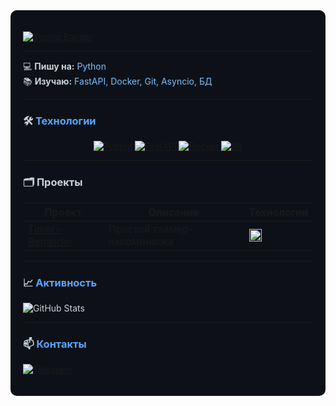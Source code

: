 <div style="background-color: #0d1117; color: #c9d1d9; padding: 20px; border-radius: 10px;">

[![Typing Banner](https://readme-typing-svg.herokuapp.com?font=Fira+Code&size=25&duration=3000&color=58a6ff¢er=true&vCenter=true&width=1000&lines=Привет+👋)](https://git.io/typing-svg)

---
💻 **Пишу на:** <span style="color: #79c0ff">Python</span>  
📚 **Изучаю:** <span style="color: #79c0ff">FastAPI, Docker, Git, Asyncio, БД</span>

---

### 🛠️ <span style="color: #58a6ff">Технологии</span>
<p align="center">
  <a href="https://www.python.org" target="_blank"><img src="https://skillicons.dev/icons?i=python" title="Python" alt="Python"></a>
  <a href="https://fastapi.tiangolo.com" target="_blank"><img src="https://skillicons.dev/icons?i=fastapi" title="FastAPI" alt="FastAPI"></a>
  <a href="https://www.docker.com" target="_blank"><img src="https://skillicons.dev/icons?i=docker" title="Docker" alt="Docker"></a>
  <a href="https://git-scm.com" target="_blank"><img src="https://skillicons.dev/icons?i=git" title="Git" alt="Git"></a>
</p>

---

### 🗂️ Проекты
| Проект | Описание | Технологии |
|--------|----------|------------|
| [Timer-Reminder](https://github.com/whxtelyy/timer-reminder) | Простой таймер-напоминалка | <a href="https://www.python.org" target="_blank"><img src="https://cdn.jsdelivr.net/gh/devicons/devicon/icons/python/python-original.svg" width="20" title="Python" alt="Python"></a> |

---

### 📈 <span style="color: #58a6ff">Активность</span>  
![GitHub Stats](https://github-readme-stats.vercel.app/api?username=whxtelyy&show_icons=true&theme=dark&hide_border=true&bg_color=0d1117&title_color=58a6ff&text_color=c9d1d9&icon_color=79c0ff)  

---

### 📫 <span style="color: #58a6ff">Контакты</span>  

[![Telegram](https://img.shields.io/badge/Telegram-whxtelyy-26A5E4?style=flat-square&logo=telegram&logoColor=white&labelColor=161b22)](https://t.me/whxtelyy)

</div>
